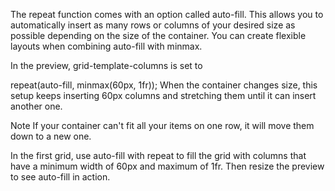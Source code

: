 The repeat function comes with an option called auto-fill. This allows you to automatically insert as many rows or columns of your desired size as possible depending on the size of the container. You can create flexible layouts when combining auto-fill with minmax.

In the preview, grid-template-columns is set to

repeat(auto-fill, minmax(60px, 1fr));
When the container changes size, this setup keeps inserting 60px columns and stretching them until it can insert another one.

Note
If your container can't fit all your items on one row, it will move them down to a new one.


In the first grid, use auto-fill with repeat to fill the grid with columns that have a minimum width of 60px and maximum of 1fr. Then resize the preview to see auto-fill in action.
